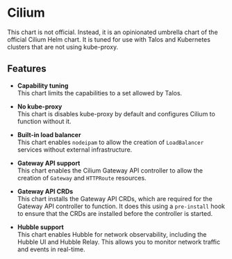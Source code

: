 # Cilium

This chart is not official. Instead, it is an opinionated umbrella chart of the
official Cilium Helm chart. It is tuned for use with Talos and Kubernetes
clusters that are not using kube-proxy.

## Features

- **Capability tuning**  
  This chart limits the capabilities to a set allowed by Talos.

- **No kube-proxy**  
  This chart is disables kube-proxy by default and configures Cilium to
  function without it.

- **Built-in load balancer**  
  This chart enables `nodeipam` to allow the creation of `LoadBalancer`
  services without external infrastructure.

- **Gateway API support**  
  This chart enables the Cilium Gateway API controller to allow the creation of
  `Gateway` and `HTTPRoute` resources.

- **Gateway API CRDs**  
  This chart installs the Gateway API CRDs, which are required for the
  Gateway API controller to function. It does this using a `pre-install`
  hook to ensure that the CRDs are installed before the controller is started.

- **Hubble support**  
  This chart enables Hubble for network observability, including the Hubble UI
  and Hubble Relay. This allows you to monitor network traffic and events in
  real-time.
